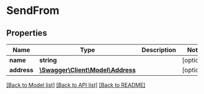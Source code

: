 # SendFrom

## Properties
Name | Type | Description | Notes
------------ | ------------- | ------------- | -------------
**name** | **string** |  | [optional] 
**address** | [**\Swagger\Client\Model\Address**](Address.md) |  | [optional] 

[[Back to Model list]](../../README.md#documentation-for-models) [[Back to API list]](../../README.md#documentation-for-api-endpoints) [[Back to README]](../../README.md)

